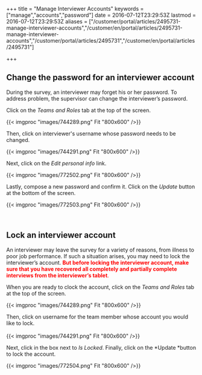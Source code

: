 ﻿+++
title = "Manage Interviewer Accounts"
keywords = ["manage","accounts","password"]
date = 2016-07-12T23:29:53Z
lastmod = 2016-07-12T23:29:53Z
aliases = ["/customer/portal/articles/2495731-manage-interviewer-accounts","/customer/en/portal/articles/2495731-manage-interviewer-accounts","/customer/portal/articles/2495731","/customer/en/portal/articles/2495731"]

+++

Change the password for an interviewer account
----------------------------------------------

  
During the survey, an interviewer may forget his or her password. To
address problem, the supervisor can change the interviewer’s password.  
  
Click on the *Teams and Roles* tab at the top of the screen.  
  
{{< imgproc "images/744289.png" Fit "800x600" />}}  
  
  
Then, click on interviewer's username whose password needs to be
changed.  
  
{{< imgproc "images/744291.png" Fit "800x600" />}}  
  
Next, click on the *Edit personal info* link.  
  
{{< imgproc "images/772502.png" Fit "800x600" />}}  
  
Lastly, compose a new password and confirm it. Click on the *Update*
button at the bottom of the screen.  
  
{{< imgproc "images/772503.png" Fit "800x600" />}}  
  
 

Lock an interviewer account
---------------------------

  
An interviewer may leave the survey for a variety of reasons, from
illness to poor job performance. If such a situation arises, you may
need to lock the interviewer’s account. <span
style="color:#FF0000;">**But before locking the interviewer account,
make sure that you have recovered all completely and partially complete
interviews from the interviewer’s tablet**.</span>  
  
When you are ready to clock the account, click on the *Teams and Roles*
tab at the top of the screen.  
  
{{< imgproc "images/744289.png" Fit "800x600" />}}  
  
Then, click on username for the team member whose account you would like
to lock.  
   
{{< imgproc "images/744291.png" Fit "800x600" />}}  
  
Next, click in the box next to *Is Locked*. Finally, click on the
*Update *button to lock the account.  
  
  
{{< imgproc "images/772504.png" Fit "800x600" />}}
